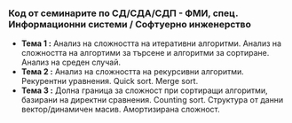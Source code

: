 ### Код от семинарите по СД/СДА/СДП - ФМИ, спец. Информационни системи / Софтуерно инженерство


 - **Тема  1 :** Анализ на сложността на итеративни алгоритми. Анализ на сложността на алгортими за търсене и алгоритми за сортиране. Анализ на среден случай.
 - **Тема  2 :** Анализ на сложността на рекурсивни алгоритми. Рекурентни уравнения. Quick sort. Merge sort.
 - **Тема  3 :** Долна граница за сложност при сортиращи алгоритми, базирани на директни сравнения. Counting sort. Структура от данни вектор/динамичен масив. Амортизирана сложност.


